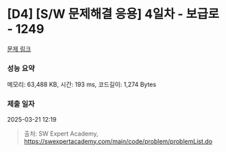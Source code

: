 # [D4] [S/W 문제해결 응용] 4일차 - 보급로 - 1249 

[문제 링크](https://swexpertacademy.com/main/code/problem/problemDetail.do?contestProbId=AV15QRX6APsCFAYD) 

### 성능 요약

메모리: 63,488 KB, 시간: 193 ms, 코드길이: 1,274 Bytes

### 제출 일자

2025-03-21 12:19



> 출처: SW Expert Academy, https://swexpertacademy.com/main/code/problem/problemList.do